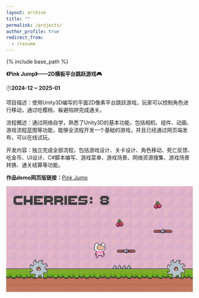 ```yaml
---
layout: archive
title: ""
permalink: /projects/
author_profile: true
redirect_from:
  - /resume
---
```


{% include base_path %}

**《Pink Jump》——2D横板平台跳跃游戏:video_game:**

:clock3:**2024-12 ~ 2025-01**

项目描述：使用Unity3D编写的平面2D像素平台跳跃游戏，玩家可以控制角色进行移动，通过吃樱桃、躲避陷阱完成通关。

流程概述：通过网络自学，熟悉了Unity3D的基本功能，包括相机、组件、动画、游戏流程蓝图等功能，能够全流程开发一个基础的游戏，并且已经通过网页端发布，可以在线试玩。

开发内容：独立完成全部流程，包括游戏设计、关卡设计、角色移动、死亡反馈、吃金币、UI设计、C#脚本编写、游戏菜单、游戏场景、网络资源搜集、游戏场景转换、通关结算等功能。

**作品demo网页版链接：**[Pink Jump](https://play.unity.com/en/games/f04729d2-254d-4260-9660-288060134915/pinkjunpweb)

![PinkJumpShow](../images/pinkjump.png)




